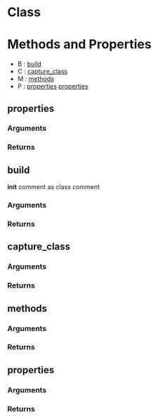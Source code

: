 # Class





# Methods and Properties
- B : [build](#build) 
- C : [capture_class](#capture_class) 
- M : [methods](#methods) 
- P : [properties](#properties) [properties](#properties) 

## properties



### Arguments


### Returns




## build


__init__ comment as class comment


### Arguments


### Returns




## capture_class



### Arguments


### Returns




## methods



### Arguments


### Returns




## properties



### Arguments


### Returns




